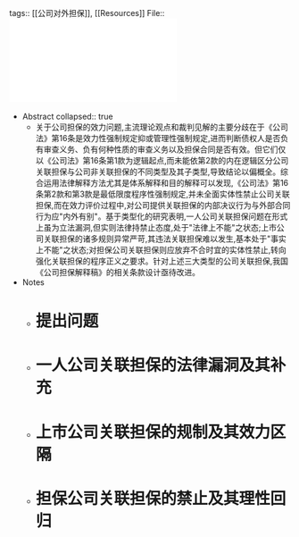 tags:: [[公司对外担保]], [[Resources]]
File:: ![公司关联担保三大类型的效力解释_曾大鹏.pdf](../assets/公司关联担保三大类型的效力解释_曾大鹏_1650248692903_0.pdf)

- Abstract
  collapsed:: true
	- 关于公司担保的效力问题,主流理论观点和裁判见解的主要分歧在于《公司法》第16条是效力性强制规定抑或管理性强制规定,进而判断债权人是否负有审查义务、负有何种性质的审查义务以及担保合同是否有效。但它们仅以《公司法》第16条第1款为逻辑起点,而未能依第2款的内在逻辑区分公司关联担保与公司非关联担保的不同类型及其子类型,导致结论以偏概全。综合运用法律解释方法尤其是体系解释和目的解释可以发现,《公司法》第16条第2款和第3款是最低限度程序性强制规定,并未全面实体性禁止公司关联担保,而在效力评价过程中,对公司提供关联担保的内部决议行为与外部合同行为应"内外有别"。基于类型化的研究表明,一人公司关联担保问题在形式上虽为立法漏洞,但实则法律持禁止态度,处于"法律上不能"之状态;上市公司关联担保的诸多规则异常严苛,其违法关联担保难以发生,基本处于"事实上不能"之状态;对担保公司关联担保则应放弃不合时宜的实体性禁止,转向强化关联担保的程序正义之要求。针对上述三大类型的公司关联担保,我国《公司担保解释稿》的相关条款设计亟待改进。
- Notes
	- # 提出问题
	- # 一人公司关联担保的法律漏洞及其补充
	- # 上市公司关联担保的规制及其效力区隔
	- # 担保公司关联担保的禁止及其理性回归
